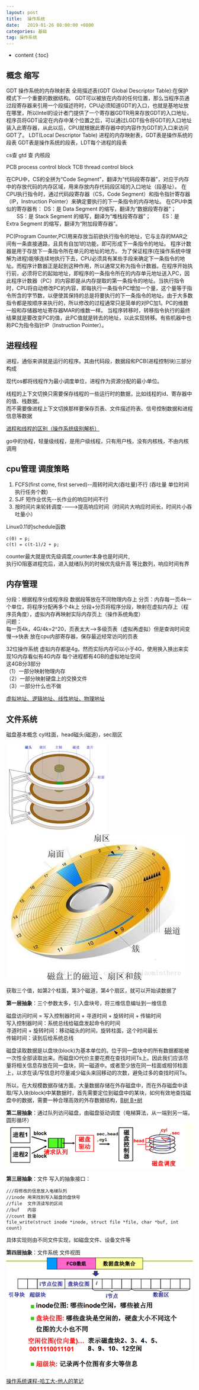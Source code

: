 ```yaml
---
layout: post
title:  操作系统
date:   2019-01-26 08:00:00 +0800
categories: 基础
tag: 操作系统
---
```


* content
{:toc}

## 概念 缩写
GDT 操作系统的内存映射表
全局描述表(GDT Global Descriptor Table):在保护模式下一个重要的数据结构。
GDT可以被放在内存的任何位置，那么当程序员通过段寄存器来引用一个段描述符时，CPU必须知道GDT的入口，也就是基地址放在哪里，所以Intel的设计者门提供了一个寄存器GDTR用来存放GDT的入口地址，程序员将GDT设定在内存中某个位置之后，可以通过LGDT指令将GDT的入口地址装入此寄存器，从此以后，CPU就根据此寄存器中的内容作为GDT的入口来访问GDT了。
LDT(Local Descriptor Table) 进程的内存映射表，GDT表是操作系统的段表
GDT表是操作系统的段表，LDT每个进程的段表

cs查  gtd 查  内核段

PCB process control block
TCB  thread control block


在CPU中，CS的全拼为“Code Segment”，翻译为“代码段寄存器”，对应于内存中的存放代码的内存区域，用来存放内存代码段区域的入口地址（段基址）。
在CPU执行指令时，通过代码段寄存器（CS，Code Segment）和指令指针寄存器（IP，Instruction Pointer）来确定要执行的下一条指令的内存地址。
在CPU中类似的寄存器有：
DS：是 Data Segment 的缩写，翻译为“数据段寄存器”；
　　SS：是 Stack Segment 的缩写，翻译为“堆栈段寄存器”；
　　ES：是 Extra Segment 的缩写，翻译为“附加段寄存器”。


PC(Program Counter,PC)用来存放当前欲执行指令的地址，它与主存的MAR之间有一条直接通路，且具有自加1的功能，即可形成下一条指令的地址。
程序计数器是用于存放下一条指令所在单元的地址的地方。
为了保证程序(在操作系统中理解为进程)能够连续地执行下去，CPU必须具有某些手段来确定下一条指令的地址。而程序计数器正是起到这种作用，所以通常又称为指令计数器。在程序开始执行前，必须将它的起始地址，即程序的一条指令所在的内存单元地址送入PC，因此程序计数器（PC）的内容即是从内存提取的第一条指令的地址。当执行指令时，CPU将自动修改PC的内容，即每执行一条指令PC增加一个量，这个量等于指令所含的字节数，以便使其保持的总是将要执行的下一条指令的地址。由于大多数指令都是按顺序来执行的，所以修改的过程通常只是简单的对PC加1。PC的维数一般和存储器地址寄存器MAR的维数一样。
当程序转移时，转移指令执行的最终结果就是要改变PC的值，此PC值就是转去的地址，以此实现转移。有些机器中也称PC为指令指针IP（Instruction Pointer）。

## 进程线程
进程，通俗来讲就是运行的程序。其由代码段，数据段和PCB(进程控制块)三部分构成

现代os都将线程作为最小调度单位，进程作为资源分配的最小单位。

线程的上下文切换只需要保存线程的一些运行时的数据，比如线程的id、寄存器中的值、栈数据。   
而不需要像进程上下文切换那样要保存页表、文件描述符表、信号控制数据和进程信息等数据   

[进程和线程的区别（操作系统级别解析）](https://blog.csdn.net/pange1991/article/details/84770181)

go中的协程，轻量级线程，是用户级线程，只有用户栈，没有内核栈，不由内核调用
## cpu管理 调度策略
1. FCFS(first come, first served)--周转时间大(吞吐量)不行  (吞吐量 单位时间执行任务个数)
2. SJF 短作业优先--长作业的响应时间不行
3. 按时间片来轮转调度---->提高响应时间（时间片大响应时间长，时间片小吞吐量小）

Linux0.11的schedule函数   

```
c(0) = p;
c(t) = c(t-1)/2 + p;
```
counter最大就是优先级调度,counter本身也是时间片,   
执行IO阻塞进程完后，进入就绪队列的时候优先级升高
等比数列，响应时间有界


## 内存管理
分段：根据程序分成程序段 数据段等放在不同物理内存上
分页：内存每一页4k一个单位，将程序分配再多个4k上
分段+分页将程序分段，映射在虚拟内存上（程序员角度），虚拟内存再映射实际内存页上（操作系统角度）   
问题：   
每一页4k，4G/4k=2^20，页表太大-->多级页表（虚拟再虚拟）但是查询时间变慢-->快表 放在cpu内部寄存器，保存最近经常访问的页表   

32位操作系统 虚拟内存都是4g，然而实际内存可以小于4G，使用换入换出来实现1G内存看似有4G内存
每个进程都有4GB的虚拟地址空间   
这4GB分3部分    
（1）一部分映射物理内存   
（2）一部分映射硬盘上的交换文件   
（3）一部分什么也不做   

[虚拟地址、逻辑地址、线性地址、物理地址](https://blog.csdn.net/rabbit_in_android/article/details/49976101)   




## 文件系统
磁盘基本概念 cyl柱面，head磁头(磁道)，sec扇区

![](/styles/images/basic/disk1.jpeg)
![](/styles/images/basic/disk2.jpeg)

获取三个值，如第2个柱面，第3个磁道，第4个扇区，就可以开始读数据了

**第一层抽象**：三个参数太多，引入盘块号，将三维信息编址到一维信息

磁盘访问时间 = 写入控制器时间 + 寻道时间 + 旋转时间 + 传输时间   
写入控制器时间：系统总线给磁盘发起命令的时间   
寻道时间 + 旋转时间：移动磁头的时间，旋转柱面，这个时间最长   
传输时间：读到后给系统总线

磁盘读取数据是以盘块(block)为基本单位的。位于同一盘块中的所有数据都能被一次性全部读取出来。而磁盘IO代价主要花费在查找时间Ts上。因此我们应该尽量将相关信息存放在同一盘块，同一磁道中。或者至少放在同一柱面或相邻柱面上，以求在读/写信息时尽量减少磁头来回移动的次数，避免过多的查找时间Ts。

所以，在大规模数据存储方面，大量数据存储在外存磁盘中，而在外存磁盘中读取/写入块(block)中某数据时，首先需要定位到磁盘中的某块，如何有效地查找磁盘中的数据，需要一种合理高效的外存数据结构，[B树 B+树](/2018/07/21/树相关)


**第二层抽象**：通过队列访问磁盘，由磁盘驱动调度（电梯算法，从一端到另一端，圆形循环）
![](/styles/images/basic/disk3.png)

**第三层抽象**：文件
写入的抽象接口：

```
///将修改的信息放入电梯队列
//inode 用来找到写入磁盘的盘快号
//file  文件流读写的区间
//buf   内容
//count 数量
file_write(struct inode *inode, struct file *file, char *buf, int count)
```
具体实现则由不同文件实现，如磁盘文件、设备文件等


**第四层抽象**：文件系统
文件视图
![](/styles/images/basic/oos-file.png)





[操作系统课程-哈工大-他人的笔记](https://www.cnblogs.com/ranjiewen/category/789808.html)   
